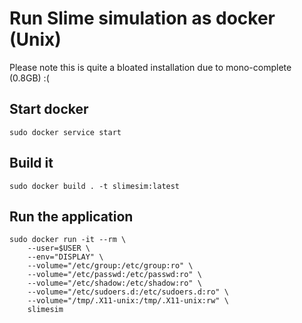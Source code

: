 # Run Slime simulation as docker (Unix)
Please note this is quite a bloated installation due to mono-complete (0.8GB) :(
## Start docker
``` sudo docker service start ```

## Build it
```sudo docker build . -t slimesim:latest```


## Run the application
```
sudo docker run -it --rm \
    --user=$USER \
    --env="DISPLAY" \
    --volume="/etc/group:/etc/group:ro" \
    --volume="/etc/passwd:/etc/passwd:ro" \
    --volume="/etc/shadow:/etc/shadow:ro" \
    --volume="/etc/sudoers.d:/etc/sudoers.d:ro" \
    --volume="/tmp/.X11-unix:/tmp/.X11-unix:rw" \
    slimesim
```